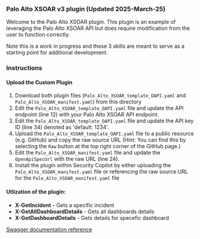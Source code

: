 ### Palo Alto XSOAR v3 plugin (Updated 2025-March-25)

Welcome to the Palo Alto XSOAR plugin. This plugin is an example of leveraging the Palo Alto XSOAR API but does require modification from the user to function correctly.

Note this is a work in progress and these 3 skills are meant to serve as a starting point for additional development.

### Instructions
#### Upload the Custom Plugin

1. Download both plugin files (`Palo_Alto_XSOAR_template_OAPI.yaml` and `Palo_Alto_XSOAR_manifest.yaml`) from this directory
2. Edit the `Palo_Alto_XSOAR_template_OAPI.yaml` file and update the API endpoint (line 12) with your Palo Alto XSOAR API endpoint.
3. Edit the `Palo_Alto_XSOAR_template_OAPI.yaml` file and update the API key ID (line 34) denoted as 'default: 1234'.
4. Upload the `Palo_Alto_XSOAR_template_OAPI.yaml` file to a public resource (e.g. GitHub) and copy the raw source URL (Hint: You can find this by selecting the `Raw` button at the top right corner of the GitHub page.)
5. Edit the `Palo_Alto_XSOAR_manifest.yaml` file and update the `OpenApiSpecUrl` with the raw URL (line 24).
6. Install the plugin within Security Copilot by either uploading the `Palo_Alto_XSOAR_manifest.yaml` file or referencing the raw source URL for the `Palo_Alto_XSOAR_manifest.yaml` file 

#### Utlization of the plugin:

- **X-GetIncident** - Gets a specific incident
- **X-GetAllDashboardDetails** - Gets all dashboards details
- **X-GetDashboardDetails** - Gets details for specefic dashboard


[Swagger documentation reference](https://swagger.io/docs/specification/v3_0/authentication/)
